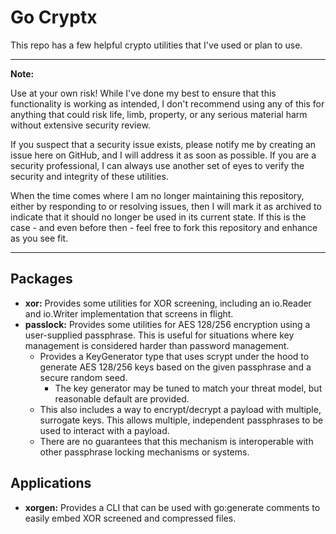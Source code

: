 # Go Cryptx

This repo has a few helpful crypto utilities that I've used or plan to use.

---
**Note:**

Use at your own risk!
While I've done my best to ensure that this functionality is working as intended, I don't recommend using any of this for anything that could risk life, limb, property, or any serious material harm without extensive security review.

If you suspect that a security issue exists, please notify me by creating an issue here on GitHub, and I will address it as soon as possible.
If you are a security professional, I can always use another set of eyes to verify the security and integrity of these utilities.

When the time comes where I am no longer maintaining this repository, either by responding to or resolving issues, then I will mark it as archived to indicate that it should no longer be used in its current state.
If this is the case - and even before then - feel free to fork this repository and enhance as you see fit.

---

## Packages
* **xor:** Provides some utilities for XOR screening, including an io.Reader and io.Writer implementation that screens in flight.
* **passlock:** Provides some utilities for AES 128/256 encryption using a user-supplied passphrase. This is useful for situations where key management is considered harder than password management.
  * Provides a KeyGenerator type that uses scrypt under the hood to generate AES 128/256 keys based on the given passphrase and a secure random seed.
    * The key generator may be tuned to match your threat model, but reasonable default are provided.
  * This also includes a way to encrypt/decrypt a payload with multiple, surrogate keys. This allows multiple, independent passphrases to be used to interact with a payload.
  * There are no guarantees that this mechanism is interoperable with other passphrase locking mechanisms or systems.

## Applications
* **xorgen:** Provides a CLI that can be used with go:generate comments to easily embed XOR screened and compressed files.
